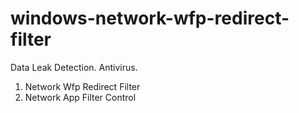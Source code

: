 # windows-network-wfp-redirect-filter
Data Leak Detection. Antivirus. 



1. Network Wfp Redirect Filter
1. Network App Filter Control